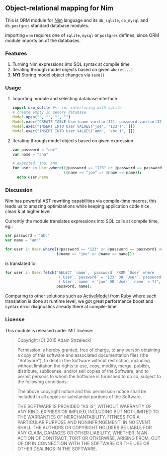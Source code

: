 Object-relational mapping for Nim
---------------------------------

[nim]: http://nim-lang.org

This is ORM module for [Nim][nim] language and its `db_sqlite`, `db_mysql` and
`db_postgres` standard database modules.

Importing `orm` requires one of `sqlite`, `mysql` or `postgres` defines, since
ORM module imports on of the databases.

### Features

1. Turning Nim expressions into SQL syntax at compile time
2. Iterating through model objects based on given `where(...)`
3. **NYI** Storing model object changes via `save()`

### Usage

1. Importing module and selecting database interface

   ~~~nim
   import orm_sqlite #<- for interfacing with sqlite
   # create empty in memory database
   Model.open("", "", "", "")
   Model.exec("CREATE TABLE User(name varchar(32), password varchar(32))", [])
   Model.exec("INSERT INTO User VALUES('joe', '123')", [])
   Model.exec("INSERT INTO User VALUES('ann', 'abc')", [])
   ~~~

2. Iterating through model objects based on given expression

   ~~~nim
   var password = "abc"
   var name = "ann"
   
   # expected: joe, ann
   for user in User.where((@password == "123" or @password == password) and
                          (@name == "joe" or @name == name)):
     echo user.name
   ~~~

### Discussion

Nim has powerful AST rewriting capabilities via compile-time macros, this leads
us to amazing optimizations while keeping application code nice, clean & at
higher level.

Currently the module translates expressions into SQL calls at compile time, eg.:

~~~nim
var password = "abc"
var name = "ann"

for user in User.where((@password == "123" or @password == password) and
                       (@name == "joe" or @name == name)):
~~~

is translated to:

~~~nim
for user in User.fetch("SELECT `name`, `password` FROM `User` where
                        (`User`.`password` = '123' OR `User`.`password` = ?) AND
                        (`User`.`name` = 'joe' OR `User`.`name` = ?)",
                       password, name):
~~~

[ruby]: https://www.ruby-lang.org/
[activemodel]: https://github.com/rails/rails/tree/master/activemodel

Comparing to other solutions such as [ActiveModel][activemodel] from
[Ruby][ruby] where such translation is done at runtime level, we got great
performance boost and syntax error diagnostics already there at compile-time.

### License

This module is released under MIT license:

> Copyright (C) 2015 Adam Strzelecki
>
> Permission is hereby granted, free of charge, to any person obtaining a copy
> of this software and associated documentation files (the "Software"), to deal
> in the Software without restriction, including without limitation the rights
> to use, copy, modify, merge, publish, distribute, sublicense, and/or sell
> copies of the Software, and to permit persons to whom the Software is
> furnished to do so, subject to the following conditions:
>
> The above copyright notice and this permission notice shall be included in
> all copies or substantial portions of the Software.
>
> THE SOFTWARE IS PROVIDED "AS IS", WITHOUT WARRANTY OF ANY KIND, EXPRESS OR
> IMPLIED, INCLUDING BUT NOT LIMITED TO THE WARRANTIES OF MERCHANTABILITY,
> FITNESS FOR A PARTICULAR PURPOSE AND NONINFRINGEMENT. IN NO EVENT SHALL THE
> AUTHORS OR COPYRIGHT HOLDERS BE LIABLE FOR ANY CLAIM, DAMAGES OR OTHER
> LIABILITY, WHETHER IN AN ACTION OF CONTRACT, TORT OR OTHERWISE, ARISING FROM,
> OUT OF OR IN CONNECTION WITH THE SOFTWARE OR THE USE OR OTHER DEALINGS IN
> THE SOFTWARE.
